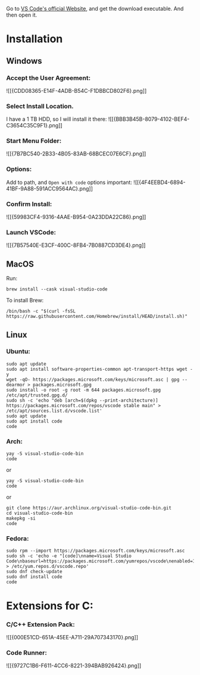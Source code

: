 Go to [VS Code's official Website](https://code.visualstudio.com/), and get the download executable. And then open it.

# Installation
## Windows
### Accept the User Agreement:
![[{CDD08365-E14F-4ADB-B54C-F1DBBCD802F6}.png]]

### Select Install Location. 
I have a 1 TB HDD, so I will install it there:
![[{BBB3B45B-8079-4102-BEF4-C3654C35C9F1}.png]]

### Start Menu Folder:
![[{7B7BC540-2B33-4B05-83AB-68BCEC07E6CF}.png]]

### Options:
Add to path, and ``Open with code`` options important:
![[{4F4EEBD4-6894-41BF-9A88-591ACC9564AC}.png]]

### Confirm Install:
![[{59983CF4-9316-4AAE-B954-0A23DDA22C86}.png]]

### Launch VSCode:
![[{7B57540E-E3CF-400C-8FB4-7B0887CD3DE4}.png]]

## MacOS
Run:
```shell
brew install --cask visual-studio-code
```

To install Brew:
```shell
/bin/bash -c "$(curl -fsSL https://raw.githubusercontent.com/Homebrew/install/HEAD/install.sh)"
```

## Linux

### Ubuntu:

```shell
sudo apt update
sudo apt install software-properties-common apt-transport-https wget -y
wget -qO- https://packages.microsoft.com/keys/microsoft.asc | gpg --dearmor > packages.microsoft.gpg
sudo install -o root -g root -m 644 packages.microsoft.gpg /etc/apt/trusted.gpg.d/
sudo sh -c 'echo "deb [arch=$(dpkg --print-architecture)] https://packages.microsoft.com/repos/vscode stable main" > /etc/apt/sources.list.d/vscode.list'
sudo apt update
sudo apt install code
code
```

### Arch:
```shell
yay -S visual-studio-code-bin
code
```

or

```shell
yay -S visual-studio-code-bin
code
```

or

```shell
git clone https://aur.archlinux.org/visual-studio-code-bin.git
cd visual-studio-code-bin
makepkg -si
code
```

### Fedora:

```shell
sudo rpm --import https://packages.microsoft.com/keys/microsoft.asc
sudo sh -c 'echo -e "[code]\nname=Visual Studio Code\nbaseurl=https://packages.microsoft.com/yumrepos/vscode\nenabled=1\ngpgcheck=1\ngpgkey=https://packages.microsoft.com/keys/microsoft.asc" > /etc/yum.repos.d/vscode.repo'
sudo dnf check-update
sudo dnf install code
code
```
# Extensions for C:

### C/C++ Extension Pack:
![[{000E51CD-651A-45EE-A711-29A707343170}.png]]

### Code Runner:
![[{9727C1B6-F611-4CC6-8221-394BAB926424}.png]]